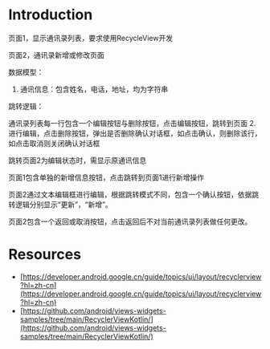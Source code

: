 # Introduction

页面1，显示通讯录列表，要求使用RecycleView开发

页面2，通讯录新增或修改页面

数据模型：

1. 通讯信息：包含姓名，电话，地址，均为字符串

跳转逻辑：

通讯录列表每一行包含一个编辑按钮与删除按钮，点击编辑按钮，跳转到页面
2. 进行编辑，点击删除按钮，弹出是否删除确认对话框，如点击确认，则删除该行，如点击取消则关闭确认对话框

跳转页面2为编辑状态时，需显示原通讯信息

页面1包含单独的新增信息按钮，点击跳转到页面1进行新增操作

页面2通过文本编辑框进行编辑，根据跳转模式不同，包含一个确认按钮，依据跳转逻辑分别显示“更新”，“新增”。

页面2包含一个返回或取消按钮，点击返回后不对当前通讯录列表做任何更改。


# Resources
- [https://developer.android.google.cn/guide/topics/ui/layout/recyclerview?hl=zh-cn](https://developer.android.google.cn/guide/topics/ui/layout/recyclerview?hl=zh-cn)
- [https://github.com/android/views-widgets-samples/tree/main/RecyclerViewKotlin/](https://github.com/android/views-widgets-samples/tree/main/RecyclerViewKotlin/)